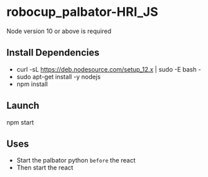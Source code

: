 # robocup_palbator-HRI_JS

Node version 10 or above is required

## Install Dependencies

- curl -sL https://deb.nodesource.com/setup_12.x | sudo -E bash -
- sudo apt-get install -y nodejs
- npm install

## Launch
npm start


## Uses
- Start the palbator python `before` the react
- Then start the react
